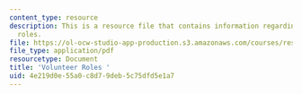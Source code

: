 ```yaml
---
content_type: resource
description: This is a resource file that contains information regarding volunteer
  roles.
file: https://ol-ocw-studio-app-production.s3.amazonaws.com/courses/res-2-005-girls-who-build-make-your-own-wearables-workshop-spring-2015/4e219d0e55a0c8d79deb5c75dfd5e1a7_MITRES_2_005S15_Vol.pdf
file_type: application/pdf
resourcetype: Document
title: 'Volunteer Roles '
uid: 4e219d0e-55a0-c8d7-9deb-5c75dfd5e1a7
---
```

